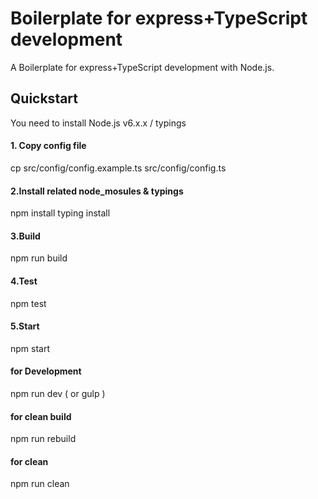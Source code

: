 # Boilerplate for express+TypeScript development
A Boilerplate for express+TypeScript development with Node.js. 

## Quickstart
You need to install Node.js v6.x.x / typings

#### 1. Copy config file
cp src/config/config.example.ts src/config/config.ts

#### 2.Install related node_mosules & typings
npm install
typing install

#### 3.Build 
npm run build

#### 4.Test 
npm test

#### 5.Start 
npm start

#### for Development 
npm run dev ( or gulp )

#### for clean build 
npm run rebuild

#### for clean 
npm run clean